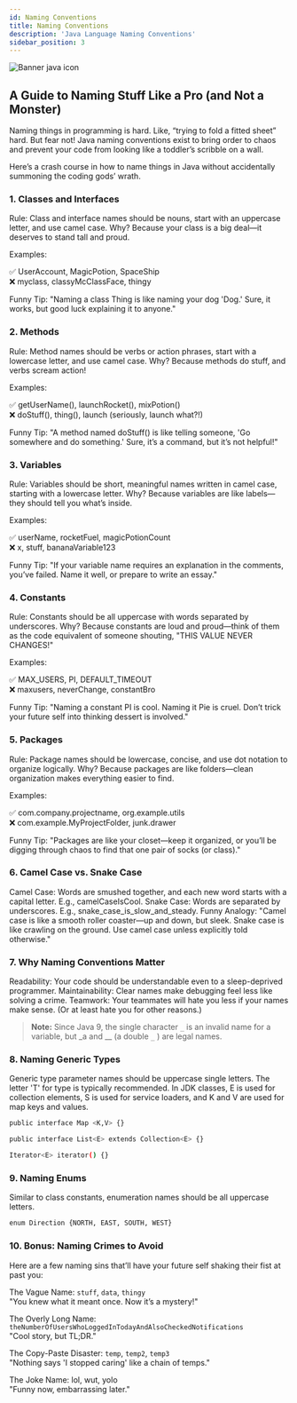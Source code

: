 ```yaml
---
id: Naming Conventions
title: Naming Conventions
description: 'Java Language Naming Conventions'
sidebar_position: 3
---
```

![Banner java icon](@site/static/img/kits/java/banner-java-icon.png)

## A Guide to Naming Stuff Like a Pro (and Not a Monster)

Naming things in programming is hard. Like, “trying to fold a fitted sheet” hard. But fear not! Java naming conventions exist to bring order to chaos and prevent your code from looking like a toddler’s scribble on a wall.

Here’s a crash course in how to name things in Java without accidentally summoning the coding gods’ wrath.

### 1. Classes and Interfaces

Rule: Class and interface names should be nouns, start with an uppercase letter, and use camel case.
Why? Because your class is a big deal—it deserves to stand tall and proud.

Examples:

✅ UserAccount, MagicPotion, SpaceShip \
❌ myclass, classyMcClassFace, thingy

Funny Tip:
"Naming a class Thing is like naming your dog 'Dog.' Sure, it works, but good luck explaining it to anyone."

### 2. Methods

Rule: Method names should be verbs or action phrases, start with a lowercase letter, and use camel case.
Why? Because methods do stuff, and verbs scream action!

Examples:

✅ getUserName(), launchRocket(), mixPotion() \
❌ doStuff(), thing(), launch (seriously, launch what?!)

Funny Tip:
"A method named doStuff() is like telling someone, 'Go somewhere and do something.' Sure, it’s a command, but it’s not helpful!"

### 3. Variables

Rule: Variables should be short, meaningful names written in camel case, starting with a lowercase letter.
Why? Because variables are like labels—they should tell you what’s inside.

Examples:

✅ userName, rocketFuel, magicPotionCount \
❌ x, stuff, bananaVariable123

Funny Tip:
"If your variable name requires an explanation in the comments, you’ve failed. Name it well, or prepare to write an essay."

### 4. Constants

Rule: Constants should be all uppercase with words separated by underscores.
Why? Because constants are loud and proud—think of them as the code equivalent of someone shouting, "THIS VALUE NEVER CHANGES!"

Examples:

✅ MAX_USERS, PI, DEFAULT_TIMEOUT \
❌ maxusers, neverChange, constantBro

Funny Tip:
"Naming a constant PI is cool. Naming it Pie is cruel. Don’t trick your future self into thinking dessert is involved."

### 5. Packages

Rule: Package names should be lowercase, concise, and use dot notation to organize logically.
Why? Because packages are like folders—clean organization makes everything easier to find.

Examples:

✅ com.company.projectname, org.example.utils \
❌ com.example.MyProjectFolder, junk.drawer

Funny Tip:
"Packages are like your closet—keep it organized, or you’ll be digging through chaos to find that one pair of socks (or class)."

### 6. Camel Case vs. Snake Case

Camel Case: Words are smushed together, and each new word starts with a capital letter. E.g., camelCaseIsCool.
Snake Case: Words are separated by underscores. E.g., snake_case_is_slow_and_steady.
Funny Analogy:
"Camel case is like a smooth roller coaster—up and down, but sleek. Snake case is like crawling on the ground. Use camel case unless explicitly told otherwise."

### 7. Why Naming Conventions Matter

Readability: Your code should be understandable even to a sleep-deprived programmer.
Maintainability: Clear names make debugging feel less like solving a crime.
Teamwork: Your teammates will hate you less if your names make sense. (Or at least hate you for other reasons.)

> **Note:**
> Since Java 9, the single character `_` is an invalid name for a variable, but _a and __ (a double `_` ) are legal names.

### 8. Naming Generic Types

Generic type parameter names should be uppercase single letters. The letter 'T' for type is typically recommended. In JDK classes, E is used for collection elements, S is used for service loaders, and K and V are used for map keys and values.

```bash
public interface Map <K,V> {}

public interface List<E> extends Collection<E> {}

Iterator<E> iterator() {}
```

### 9. Naming Enums

Similar to class constants, enumeration names should be all uppercase letters.

```bash
enum Direction {NORTH, EAST, SOUTH, WEST}
```

### 10. Bonus: Naming Crimes to Avoid

Here are a few naming sins that’ll have your future self shaking their fist at past you:

The Vague Name:
`stuff`, `data`, `thingy` \
"You knew what it meant once. Now it’s a mystery!"

The Overly Long Name:
`theNumberOfUsersWhoLoggedInTodayAndAlsoCheckedNotifications` \
"Cool story, but TL;DR."

The Copy-Paste Disaster:
`temp`, `temp2`, `temp3` \
"Nothing says 'I stopped caring' like a chain of temps."

The Joke Name:
lol, wut, yolo \
"Funny now, embarrassing later."
